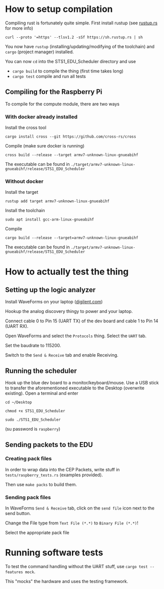 # How to setup compilation
Compiling rust is fortunately quite simple. First install rustup (see [rustup.rs](rustup.rs) for more info)

`curl --proto '=https' --tlsv1.2 -sSf https://sh.rustup.rs | sh`

You now have `rustup` (installing/updating/modifying of the toolchain) and `cargo` (project manager) installed.

You can now `cd` into the STS1_EDU_Scheduler directory and use

* `cargo build` to compile the thing (first time takes long)
* `cargo test` compile and run all tests

## Compiling for the Raspberry Pi
To compile for the compute module, there are two ways

### With docker already installed
Install the cross tool

`cargo install cross --git https://github.com/cross-rs/cross`

Compile (make sure docker is running)

`cross build --release --target armv7-unknown-linux-gnueabihf`

The executable can be found in `./target/armv7-unknown-linux-gnueabihf/release/STS1_EDU_Scheduler`

### Without docker
Install the target

`rustup add target armv7-unknown-linux-gnueabihf`

Install the toolchain

`sudo apt install gcc-arm-linux-gnueabihf`

Compile

`cargo build --release --target=armv7-unknown-linux-gnueabihf`

The executable can be found in `./target/armv7-unknown-linux-gnueabihf/release/STS1_EDU_Scheduler`

# How to actually test the thing

## Setting up the logic analyzer
Install WaveForms on your laptop ([digilent.com](https://digilent.com/shop/software/digilent-waveforms/download))

Hookup the analog discovery thingy to power and your laptop.

Connect cable 0 to Pin 15 (UART TX) of the dev board and cable 1 to Pin 14 (UART RX).

Open WaveForms and select the `Protocols` thing. Select the `UART` tab.

Set the baudrate to 115200.

Switch to the `Send & Receive` tab and enable Receiving.


## Running the scheduler

Hook up the blue dev board to a monitor/keyboard/mouse. Use a USB stick to transfer the aforementioned executable to the Desktop (overwrite existing). Open a terminal and enter

`cd ~/Desktop`

`chmod +x STS1_EDU_Scheduler`

`sudo ./STS1_EDU_Scheduler`

(su password is `raspberry`)


## Sending packets to the EDU

### Creating pack files
In order to wrap data into the CEP Packets, write stuff in `tests/raspberry_tests.rs` (examples provided).

Then use `make packs` to build them.

### Sending pack files
In WaveForms `Send & Receive` tab, click on the `send file` icon next to the send button.

Change the File type from `Text File (*.*)` to `Binary File (*.*)`!

Select the appropriate pack file

# Running software tests
To test the command handling without the UART stuff, use `cargo test --features mock`.

This "mocks" the hardware and uses the testing framework.
